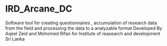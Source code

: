 # IRD_Arcane_DC
Software tool for 
  creating questionnaires , 
  accumulation of research data from the field and 
  processing the data to a analyzable format
Developed By Aqeel Zeid and Mohomed Rifan 
for Institute of reasearch and development Sri Lanka 
